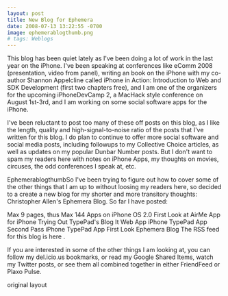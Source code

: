 ```yaml
---
layout: post
title: New Blog for Ephemera
date: 2008-07-13 13:22:55 -0700
image: ephemerablogthumb.png
# tags: Weblogs
---
```



This blog has been quiet lately as I've been doing a lot of work in the last year on the iPhone. I've been speaking at conferences like eComm 2008 (presentation, video from panel), writing an book on the iPhone with my co-author Shannon Appelcline called iPhone in Action: Introduction to Web and SDK Development (first two chapters free), and I am one of the organizers for the upcoming iPhoneDevCamp 2, a MacHack style conference on August 1st-3rd, and I am working on some social software apps for the iPhone.

I've been reluctant to post too many of these off posts on this blog, as I like the length, quality and high-signal-to-noise ratio of the posts that I've written for this blog. I do plan to continue to offer more social software and social media posts, including followups to my Collective Choice articles, as well as updates on my popular Dunbar Number posts. But I don't want to spam my readers here with notes on iPhone Apps, my thoughts on movies, circuses, the odd conferences I speak at, etc.

EphemerablogthumbSo I've been trying to figure out how to cover some of the other things that I am up to without loosing my readers here, so decided to a create a new blog for my shorter and more transitory thoughts: Christopher Allen's Ephemera Blog. So far I have posted:

Max 9 pages, thus Max 144 Apps on iPhone OS 2.0
First Look at AirMe App for iPhone
Trying Out TypePad's Blog It Web App
iPhone TypePad App Second Pass
iPhone TypePad App First Look
Ephemera Blog
The RSS feed for this blog is here .

If you are interested in some of the other things I am looking at, you can follow my del.icio.us bookmarks, or read my Google Shared Items, watch my Twitter posts, or see them all combined together in either FriendFeed or Plaxo Pulse.

original layout